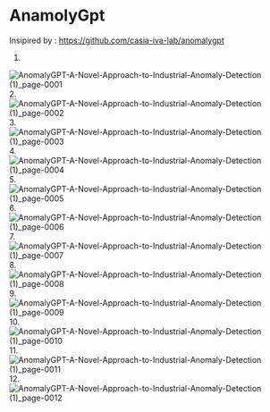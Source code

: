 # AnamolyGpt

Insipired by : https://github.com/casia-iva-lab/anomalygpt

1.
![AnomalyGPT-A-Novel-Approach-to-Industrial-Anomaly-Detection (1)_page-0001](https://github.com/Rakib-data-scientist/AnamolyGpt/assets/137823730/472dbfbc-1f6b-4db2-bc80-6e43d3981a3b)
2.
![AnomalyGPT-A-Novel-Approach-to-Industrial-Anomaly-Detection (1)_page-0002](https://github.com/Rakib-data-scientist/AnamolyGpt/assets/137823730/fb10f071-c4b7-461c-b211-3d23cdd9aaf1)
3.
![AnomalyGPT-A-Novel-Approach-to-Industrial-Anomaly-Detection (1)_page-0003](https://github.com/Rakib-data-scientist/AnamolyGpt/assets/137823730/cf15ea02-5e99-495a-9571-1fb27381e9aa)
4.
![AnomalyGPT-A-Novel-Approach-to-Industrial-Anomaly-Detection (1)_page-0004](https://github.com/Rakib-data-scientist/AnamolyGpt/assets/137823730/b3153c34-ae5a-46c6-8c2f-e8626f501534)
5.
![AnomalyGPT-A-Novel-Approach-to-Industrial-Anomaly-Detection (1)_page-0005](https://github.com/Rakib-data-scientist/AnamolyGpt/assets/137823730/e530cfeb-4ce9-48d9-9b44-f8b8e31ad638)
6.
![AnomalyGPT-A-Novel-Approach-to-Industrial-Anomaly-Detection (1)_page-0006](https://github.com/Rakib-data-scientist/AnamolyGpt/assets/137823730/b16f5761-44f1-4450-896f-68374788e901)
7.
![AnomalyGPT-A-Novel-Approach-to-Industrial-Anomaly-Detection (1)_page-0007](https://github.com/Rakib-data-scientist/AnamolyGpt/assets/137823730/a4ee8ba0-44b0-47b8-b4f7-2b48da639501)
8.
![AnomalyGPT-A-Novel-Approach-to-Industrial-Anomaly-Detection (1)_page-0008](https://github.com/Rakib-data-scientist/AnamolyGpt/assets/137823730/0cd1fc7f-75ab-4108-af27-0691089f535a)
9.
![AnomalyGPT-A-Novel-Approach-to-Industrial-Anomaly-Detection (1)_page-0009](https://github.com/Rakib-data-scientist/AnamolyGpt/assets/137823730/ed23ce9b-4995-4ed3-b2c6-a5af0c78d3d5)
10.
![AnomalyGPT-A-Novel-Approach-to-Industrial-Anomaly-Detection (1)_page-0010](https://github.com/Rakib-data-scientist/AnamolyGpt/assets/137823730/0d780c32-5d91-4b00-bae8-b7ecfcc20ed0)
11.
![AnomalyGPT-A-Novel-Approach-to-Industrial-Anomaly-Detection (1)_page-0011](https://github.com/Rakib-data-scientist/AnamolyGpt/assets/137823730/d5090d10-4605-4807-8030-8a8870042839)
12.
![AnomalyGPT-A-Novel-Approach-to-Industrial-Anomaly-Detection (1)_page-0012](https://github.com/Rakib-data-scientist/AnamolyGpt/assets/137823730/e11ee291-9b6e-44dc-b3db-7a2a582b189c)
